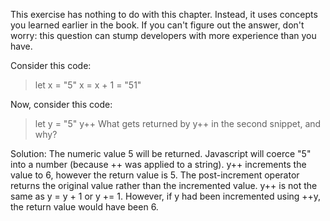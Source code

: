 This exercise has nothing to do with this chapter. Instead, it uses concepts you learned earlier in the book. If you can't figure out the answer, don't worry: this question can stump developers with more experience than you have.

Consider this code:
> let x = "5"
> x = x + 1
= "51"

Now, consider this code:
> let y = "5"
> y++
What gets returned by y++ in the second snippet, and why?

Solution:
The numeric value 5 will be returned. Javascript will coerce "5" into a number (because ++ was applied to a string). y++ increments the value to 6, however the return value is 5.  The post-increment operator returns the original value rather than the incremented value. y++ is not the same as y = y + 1 or y += 1. However, if y had been incremented using ++y, the return value would have been 6. 

